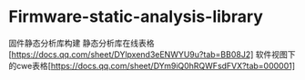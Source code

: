 # Firmware-static-analysis-library
固件静态分析库构建
静态分析库在线表格[https://docs.qq.com/sheet/DYlpxend3eENWYU9u?tab=BB08J2]
软件视图下的cwe表格[https://docs.qq.com/sheet/DYm9iQ0hRQWFsdFVX?tab=000001]
